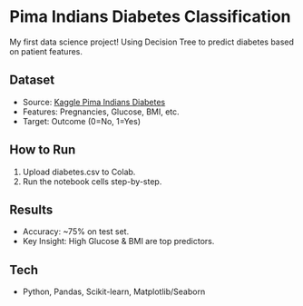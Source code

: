 # Pima Indians Diabetes Classification

My first data science project! Using Decision Tree to predict diabetes based on patient features.

## Dataset
- Source: [Kaggle Pima Indians Diabetes](https://www.kaggle.com/datasets/uciml/pima-indians-diabetes-database)
- Features: Pregnancies, Glucose, BMI, etc.
- Target: Outcome (0=No, 1=Yes)

## How to Run
1. Upload diabetes.csv to Colab.
2. Run the notebook cells step-by-step.

## Results
- Accuracy: ~75% on test set.
- Key Insight: High Glucose & BMI are top predictors.

## Tech
- Python, Pandas, Scikit-learn, Matplotlib/Seaborn